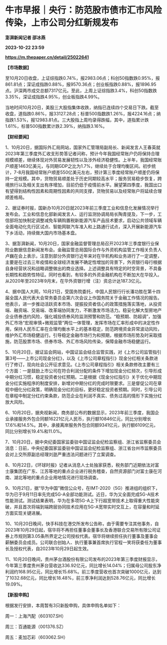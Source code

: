 # 牛市早报｜央行：防范股市债市汇市风险传染，上市公司分红新规发布
**澎湃新闻记者 邵冰燕**

**2023-10-22 23:59**

**https://m.thepaper.cn/detail/25022641**

**【市场数据】**

至10月20日收盘，上证综指跌0.74%，报2983.06点；科创50指数跌0.95%，报861.81点；深证成指跌0.88%，报9570.36点；创业板指跌0.88%，报1896.95点。沪深两市成交总额7317亿元。至此，上周上证综指跌3.4%，科创50指数跌3.35%，深证成指跌4.95%，创业板指跌4.99%。

当地时间10月20日，美股三大股指集体收跌，纳指已连续四个交易日下跌。截至收盘，道指跌0.86%，报33127.28点；标普500指数跌1.26%，报4224.16点；纳指跌1.53%，报12983.81点。三大股指上周均录得跌幅，其中，道指累计跌1.61%，标普500指数累计跌2.39%，纳指跌3.16%。

**【财经要闻】**

1、10月20日，据国际外汇局网站，国家外汇管理局副局长、新闻发言人王春英就2023年第三季度外汇收支形势答记者问称，预计今年我国经常账户仍将保持合理规模顺差，继续体现对外贸易发展韧性以及涉外经济稳健性。上半年，我国经常账户顺差1463亿美元，与同期GDP之比为1.7%，继续处于合理均衡区间。初步统计，7-8月我国经常账户顺差550亿美元左右，预计第三季度经常账户顺差仍将保持一定规模。其中，货物贸易顺差处于历史同期较高水平；服务贸易稳步恢复，跨境旅行以及相关支出有序增加，目前仍低于疫情前水平。展望第四季度，我国出口有望得到结构性因素和周期性因素的共同支撑，货物贸易以及经常账户将延续合理顺差格局。

2、据证券时报，国新办10月20日就2023年前三季度工业和信息化发展情况举行发布会。工业和信息化部新闻发言人、运行监测协调局局长陶青提及，下一步，工信部将加快制定调整减免车辆购置税新能源汽车产品技术要求，启动公共领域车辆全面电动化先行区试点、智能网联汽车准入和上路通行试点，深入开展新能源汽车下乡活动，持续做大国内市场基本盘。

3、据澎湃新闻，10月20日，国家金融监督管理总局召开2023年三季度银行业保险业数据信息新闻发布会。金融监管总局国际合作与外资机构监管工作相关负责人卢巍在会上表示，注意到部分外资银行近年来对在华机构和业务进行了一定调整，主要是在过去三年疫情和全球经济发展不确定性增加的背景下，外资银行母行根据自身经营状况和战略调整做出的商业选择。上述调整具有特定的时空背景，不具备长期性和趋势性特征。同时也看到，有较多的外资金融机构在不断加大在华投入。从2020年至2023年9月末，在华外资银行增（注）资总计达187.3亿元。

4、据中国人大网，10月21日，受国务院委托，中国人民银行行长潘功胜在第十四届全国人民代表大会常务委员会第六次会议上作国务院关于金融工作情况的报告。他表示，进一步推动活跃资本市场、提振投资者信心的政策措施落实落地，从投资端、融资端、交易端、改革端协同发力，不断激发市场活力。稳妥化解大型房地产企业债券违约风险，强化城投债券风险监测预警和防范。“稳预期、防超调”，加强外汇市场“宏观审慎+微观监管”两位一体管理，发挥市场在汇率形成中的决定性作用，保持人民币汇率在合理均衡水平上的基本稳定，防范跨境资金异常波动风险，维护外汇市场稳健运行。引导稳定金融市场行为和预期，根据市场形势及时采取措施，防范股票市场、债券市场、外汇市场风险传染，保障金融市场稳健运行。

5、10月20日，据证监会网站，中国证监会结合监管实践，对《上市公司监管指引第3号——上市公司现金分红》，以及《上市公司章程指引》现金分红相关条款进行了修订，现向社会公开征求意见。《上市公司章程指引》相关条款修改主要有三个方面：一是鼓励上市公司在符合利润分配的条件下增加现金分红频次，引导形成中期分红习惯，稳定投资者分红预期。二是根据《现金分红指引》关于优化中期现金分红实施程序的制度安排，新增对中期分红的完成时限要求。三是督促公司在章程中细化分红政策，明确现金分红的目标，更好稳定投资者预期。同时，引导公司在章程中制定分红约束条款，防范企业在利润不真实、债务过高的情形下实施分红放大风险。

6、10月20日，据央视新闻，商务部公布的数据显示，2023年前三季度，我国企业承接服务外包合同额16221亿元人民币，执行额10846亿元，同比分别增长17.6%和14.5%。其中，承接离岸服务外包合同额9341亿元，执行额6109亿元，同比分别增长19.4%和11.0%。

7、10月20日，据中央纪委国家监委驻中国证监会纪检监察组、浙江省监察委员会消息：日前，中央纪委国家监委驻中国证监会纪检监察组、浙江省台州市监察委员会对上交所原副总经理刘逖严重违法问题进行了立案调查。

8、10月22日，《环球时报》记者从消息人士处独家获悉，税务部门近期依法对富士康集团在广东、江苏等地的重点企业进行税务稽查，自然资源部门对富士康在河南、湖北等地的重点企业用地情况进行现场调查。

9、10月21日，据“华为中国”微信公众号，在IMT-2020（5G）推进组的组织下，华为已于9月11日率先完成5G-A全部功能测试。近日，华为又全面完成5G-A技术性能测试。测试结果表明，华为在多项5G-A上下行超宽带技术上取得重大性能突破，并且首次将端到端跨层协同技术应用在5G-A宽带实时交互上，在容量和时延方面实现关键进展。

10、10月20日晚间，快手科技在港交所发布公告称，由于需要专注其他事务，自2023年10月29日起，宿华将不再担任董事会董事长及香港联合交易所有限公司证券上市规则第3.05条所界定之公司授权代表。宿华将继续担任执行董事及董事会薪酬委员会成员。公司联合创始人、执行董事兼首席执行官程一笑将获委任为董事长及授权代表，自2023年10月29日起生效。

11、10月20日晚间，贵州茅台酒股份有限公司发布的2023年第三季度财报显示，今年第三季度贵州茅台营收达336.92亿元，同比增长14.04%；归属母公司股东净利润约168.95亿元，同比增长15.68%。前三季度营收也首次突破1000亿元，达到了1032.68亿元，同比增长18.48%，前三季净利润达到528.76亿元，同比增长19.09%。

**【新股申购】**

根据发行安排，本周暂有3只新股申购，具体申购名单如下：

周一：上海汽配（603107.SH）

周三：百通能源（001376.SZ）

周五：麦加芯彩（603062.SH）